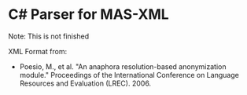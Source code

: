 # C# Parser for MAS-XML

Note: This is not finished

XML Format from:
* Poesio, M., et al. "An anaphora resolution-based anonymization module." Proceedings of the International Conference on Language Resources and Evaluation (LREC). 2006.
